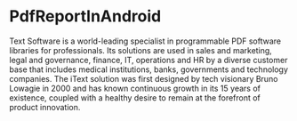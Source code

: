 # PdfReportInAndroid
Text Software is a world-leading specialist in programmable PDF software libraries for professionals. Its solutions are used in sales and marketing, legal and governance, finance, IT, operations and HR by a diverse customer base that includes medical institutions, banks, governments and technology companies. The iText solution was first designed by tech visionary Bruno Lowagie in 2000 and has known continuous growth in its 15 years of existence, coupled with a healthy desire to remain at the forefront of product innovation.
